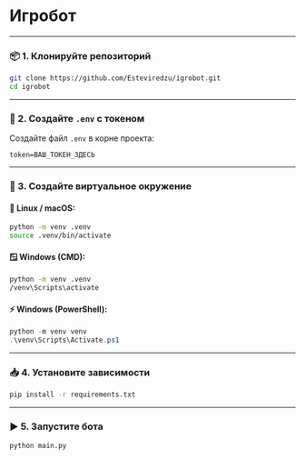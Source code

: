 
# Игробот
---

### 📦 1. Клонируйте репозиторий

```bash
git clone https://github.com/Esteviredzu/igrobot.git
cd igrobot
```

---

### 🔐 2. Создайте `.env` с токеном

Создайте файл `.env` в корне проекта:

```
token=ВАШ_ТОКЕН_ЗДЕСЬ
```

---

### 🐍 3. Создайте виртуальное окружение

#### 📂 Linux / macOS:

```bash
python -m venv .venv
source .venv/bin/activate
```

#### 🪟 Windows (CMD):

```cmd
python -m venv .venv
/venv\Scripts\activate
```

#### ⚡ Windows (PowerShell):

```powershell
python -m venv venv
.\venv\Scripts\Activate.ps1
```

---

### 📥 4. Установите зависимости

```bash
pip install -r requirements.txt
```

---

### ▶️ 5. Запустите бота

```bash
python main.py
```


